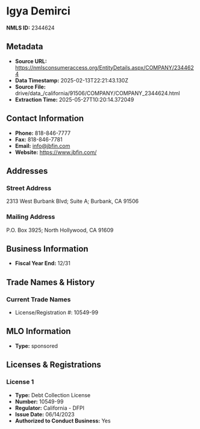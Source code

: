 # Igya Demirci

**NMLS ID:** 2344624

## Metadata
- **Source URL:** https://nmlsconsumeraccess.org/EntityDetails.aspx/COMPANY/2344624
- **Data Timestamp:** 2025-02-13T22:21:43.130Z
- **Source File:** drive/data_/california/91506/COMPANY/COMPANY_2344624.html
- **Extraction Time:** 2025-05-27T10:20:14.372049

## Contact Information
- **Phone:** 818-846-7777
- **Fax:** 818-846-7781
- **Email:** info@jbfin.com
- **Website:** https://www.jbfin.com/

## Addresses
### Street Address
2313 West Burbank Blvd; Suite A; Burbank, CA 91506

### Mailing Address
P.O. Box 3925; North Hollywood, CA 91609

## Business Information
- **Fiscal Year End:** 12/31

## Trade Names & History
### Current Trade Names
- License/Registration #: 10549-99

## MLO Information
- **Type:** sponsored

## Licenses & Registrations

### License 1
- **Type:** Debt Collection License
- **Number:** 10549-99
- **Regulator:** California - DFPI
- **Issue Date:** 06/14/2023
- **Authorized to Conduct Business:** Yes
